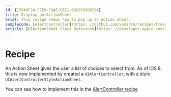 ```yaml
---
id: {156A8F24-F7E0-F945-C6E1-6029CB9B8294}  
title: Display an ActionSheet  
brief: This recipe shows how to pop up an Action Sheet.  
samplecode: [AlertController](https: //github.com/xamarin/recipes/tree/master/ios/standard_controls/alertcontroller)
article: [UIActionSheet Class Reference](https: //developer.apple.com/library/ios/#documentation/UIKit/Reference/UIActionSheet_Class/Reference/Reference.html)  
---
```


<a name="Recipe" class="injected"></a>


# Recipe

An Action Sheet gives the user a list of choices to select from. As of iOS 8, this is now implemented by created a `UIAlertController`, with a style `UIAlertControllerStyleActionSheet`.


You can see how to implement this in the [AlertController recipe](/recipes/ios/standard_controls/alertcontroller/#ActionSheet_Alert)